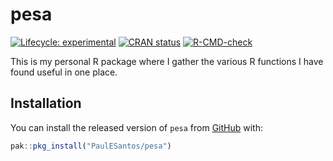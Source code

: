 
<!-- README.md is generated from README.Rmd. Please edit that file -->

# pesa

<!-- badges: start -->

[![Lifecycle:
experimental](https://img.shields.io/badge/lifecycle-experimental-orange.svg)](https://lifecycle.r-lib.org/articles/stages.html#experimental)
[![CRAN
status](https://www.r-pkg.org/badges/version/pesa)](https://CRAN.R-project.org/package=pesa)
[![R-CMD-check](https://github.com/PaulESantos/pesa/workflows/R-CMD-check/badge.svg)](https://github.com/PaulESantos/pesa/actions)
<!-- badges: end -->

This is my personal R package where I gather the various R functions I
have found useful in one place.

## Installation

You can install the released version of `pesa` from
[GitHub](https://github.com/) with:

``` r
pak::pkg_install("PaulESantos/pesa")
```
